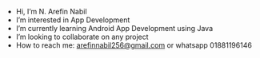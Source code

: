 - Hi, I’m N. Arefin Nabil
- I’m interested in App Development
- I’m currently learning Android App Development using Java
- I’m looking to collaborate on any project
- How to reach me: arefinnabil256@gmail.com or whatsapp 01881196146

